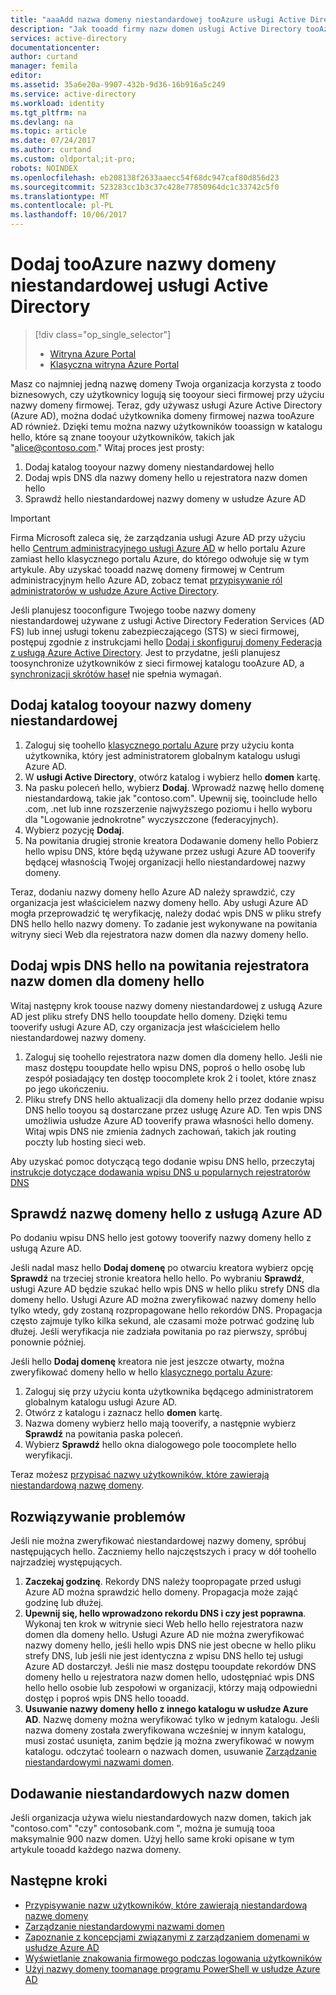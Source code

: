 ```yaml
---
title: "aaaAdd nazwa domeny niestandardowej tooAzure usługi Active Directory | Dokumentacja firmy Microsoft"
description: "Jak tooadd firmy nazw domen usługi Active Directory tooAzure i jak tooverify hello nazwy domeny."
services: active-directory
documentationcenter: 
author: curtand
manager: femila
editor: 
ms.assetid: 35a6e20a-9907-432b-9d36-16b916a5c249
ms.service: active-directory
ms.workload: identity
ms.tgt_pltfrm: na
ms.devlang: na
ms.topic: article
ms.date: 07/24/2017
ms.author: curtand
ms.custom: oldportal;it-pro;
robots: NOINDEX
ms.openlocfilehash: eb208138f2633aaecc54f68dc947caf80d856d23
ms.sourcegitcommit: 523283cc1b3c37c428e77850964dc1c33742c5f0
ms.translationtype: MT
ms.contentlocale: pl-PL
ms.lasthandoff: 10/06/2017
---
```

# <a name="add-a-custom-domain-name-tooazure-active-directory"></a>Dodaj tooAzure nazwy domeny niestandardowej usługi Active Directory
> [!div class="op_single_selector"]
> * [Witryna Azure Portal](active-directory-domains-add-azure-portal.md)
> * [Klasyczna witryna Azure Portal](active-directory-add-domain.md)
> 
> 

Masz co najmniej jedną nazwę domeny Twoja organizacja korzysta z toodo biznesowych, czy użytkownicy logują się tooyour sieci firmowej przy użyciu nazwy domeny firmowej. Teraz, gdy używasz usługi Azure Active Directory (Azure AD), można dodać użytkownika domeny firmowej nazwa tooAzure AD również. Dzięki temu można nazwy użytkowników tooassign w katalogu hello, które są znane tooyour użytkowników, takich jak "alice@contoso.com." Witaj proces jest prosty:

1. Dodaj katalog tooyour nazwy domeny niestandardowej hello
2. Dodaj wpis DNS dla nazwy domeny hello u rejestratora nazw domen hello
3. Sprawdź hello niestandardowej nazwy domeny w usłudze Azure AD

> [!IMPORTANT]
> Firma Microsoft zaleca się, że zarządzania usługi Azure AD przy użyciu hello [Centrum administracyjnego usługi Azure AD](https://aad.portal.azure.com) w hello portalu Azure zamiast hello klasycznego portalu Azure, do którego odwołuje się w tym artykule. Aby uzyskać tooadd nazwę domeny firmowej w Centrum administracyjnym hello Azure AD, zobacz temat [przypisywanie ról administratorów w usłudze Azure Active Directory](active-directory-domains-add-azure-portal.md).

Jeśli planujesz tooconfigure Twojego toobe nazwy domeny niestandardowej używane z usługi Active Directory Federation Services (AD FS) lub innej usługi tokenu zabezpieczającego (STS) w sieci firmowej, postępuj zgodnie z instrukcjami hello [Dodaj i skonfiguruj domeny Federacja z usługą Azure Active Directory](active-directory-add-domain-federated.md). Jest to przydatne, jeśli planujesz toosynchronize użytkowników z sieci firmowej katalogu tooAzure AD, a [synchronizacji skrótów haseł](active-directory-aadconnectsync-implement-password-synchronization.md) nie spełnia wymagań.

## <a name="add-a-custom-domain-name-tooyour-directory"></a>Dodaj katalog tooyour nazwy domeny niestandardowej
1. Zaloguj się toohello [klasycznego portalu Azure](https://manage.windowsazure.com/) przy użyciu konta użytkownika, który jest administratorem globalnym katalogu usługi Azure AD.
2. W **usługi Active Directory**, otwórz katalog i wybierz hello **domen** kartę.
3. Na pasku poleceń hello, wybierz **Dodaj**. Wprowadź nazwę hello domenę niestandardową, takie jak "contoso.com". Upewnij się, tooinclude hello .com, .net lub inne rozszerzenie najwyższego poziomu i hello wyboru dla "Logowanie jednokrotne" wyczyszczone (federacyjnych).
4. Wybierz pozycję **Dodaj**.
5. Na powitania drugiej stronie kreatora Dodawanie domeny hello Pobierz hello wpisu DNS, które będą używane przez usługi Azure AD tooverify będącej własnością Twojej organizacji hello niestandardowej nazwy domeny.

Teraz, dodaniu nazwy domeny hello Azure AD należy sprawdzić, czy organizacja jest właścicielem nazwy domeny hello. Aby usługi Azure AD mogła przeprowadzić tę weryfikację, należy dodać wpis DNS w pliku strefy DNS hello hello nazwy domeny. To zadanie jest wykonywane na powitania witryny sieci Web dla rejestratora nazw domen dla nazwy domeny hello.

## <a name="add-hello-dns-entry-at-hello-domain-name-registrar-for-hello-domain"></a>Dodaj wpis DNS hello na powitania rejestratora nazw domen dla domeny hello
Witaj następny krok toouse nazwy domeny niestandardowej z usługą Azure AD jest pliku strefy DNS hello tooupdate hello domeny. Dzięki temu tooverify usługi Azure AD, czy organizacja jest właścicielem hello niestandardowej nazwy domeny.

1. Zaloguj się toohello rejestratora nazw domen dla domeny hello. Jeśli nie masz dostępu tooupdate hello wpisu DNS, poproś o hello osobę lub zespół posiadający ten dostęp toocomplete krok 2 i toolet, które znasz po jego ukończeniu.
2. Pliku strefy DNS hello aktualizacji dla domeny hello przez dodanie wpisu DNS hello tooyou są dostarczane przez usługę Azure AD. Ten wpis DNS umożliwia usłudze Azure AD tooverify prawa własności hello domeny. Witaj wpis DNS nie zmienia żadnych zachowań, takich jak routing poczty lub hosting sieci web.

Aby uzyskać pomoc dotyczącą tego dodanie wpisu DNS hello, przeczytaj [instrukcje dotyczące dodawania wpisu DNS u popularnych rejestratorów DNS](https://support.office.com/article/Create-DNS-records-for-Office-365-when-you-manage-your-DNS-records-b0f3fdca-8a80-4e8e-9ef3-61e8a2a9ab23/)

## <a name="verify-hello-domain-name-with-azure-ad"></a>Sprawdź nazwę domeny hello z usługą Azure AD
Po dodaniu wpisu DNS hello jest gotowy tooverify nazwy domeny hello z usługą Azure AD.

Jeśli nadal masz hello **Dodaj domenę** po otwarciu kreatora wybierz opcję **Sprawdź** na trzeciej stronie kreatora hello hello. Po wybraniu **Sprawdź**, usługi Azure AD będzie szukać hello wpis DNS w hello pliku strefy DNS dla domeny hello. Usługi Azure AD można zweryfikować nazwy domeny hello tylko wtedy, gdy zostaną rozpropagowane hello rekordów DNS. Propagacja często zajmuje tylko kilka sekund, ale czasami może potrwać godzinę lub dłużej. Jeśli weryfikacja nie zadziała powitania po raz pierwszy, spróbuj ponownie później.

Jeśli hello **Dodaj domenę** kreatora nie jest jeszcze otwarty, można zweryfikować domeny hello w hello [klasycznego portalu Azure](https://manage.windowsazure.com/):

1. Zaloguj się przy użyciu konta użytkownika będącego administratorem globalnym katalogu usługi Azure AD.
2. Otwórz z katalogu i zaznacz hello **domen** kartę.
3. Nazwa domeny wybierz hello mają tooverify, a następnie wybierz **Sprawdź** na powitania paska poleceń.
4. Wybierz **Sprawdź** hello okna dialogowego pole toocomplete hello weryfikacji.

Teraz możesz [przypisać nazwy użytkowników, które zawierają niestandardową nazwę domeny](active-directory-add-domain-add-users.md).

## <a name="troubleshooting"></a>Rozwiązywanie problemów
Jeśli nie można zweryfikować niestandardowej nazwy domeny, spróbuj następujących hello. Zaczniemy hello najczęstszych i pracy w dół toohello najrzadziej występujących.

1. **Zaczekaj godzinę**. Rekordy DNS należy toopropagate przed usługi Azure AD można sprawdzić hello domeny. Propagacja może zająć godzinę lub dłużej.
2. **Upewnij się, hello wprowadzono rekordu DNS i czy jest poprawna**. Wykonaj ten krok w witrynie sieci Web hello hello rejestratora nazw domen dla domeny hello. Usługi Azure AD nie można zweryfikować nazwy domeny hello, jeśli hello wpis DNS nie jest obecne w hello pliku strefy DNS, lub jeśli nie jest identyczna z wpisu DNS hello tej usługi Azure AD dostarczył. Jeśli nie masz dostępu tooupdate rekordów DNS domeny hello u rejestratora nazw domen hello, udostępniać wpis DNS hello hello osobie lub zespołowi w organizacji, którzy mają odpowiedni dostęp i poproś wpis DNS hello tooadd.
3. **Usuwanie nazwy domeny hello z innego katalogu w usłudze Azure AD**. Nazwę domeny można weryfikować tylko w jednym katalogu. Jeśli nazwa domeny została zweryfikowana wcześniej w innym katalogu, musi zostać usunięta, zanim będzie ją można zweryfikować w nowym katalogu. odczytać toolearn o nazwach domen, usuwanie [Zarządzanie niestandardowymi nazwami domen](active-directory-add-manage-domain-names.md).

## <a name="add-more-custom-domain-names"></a>Dodawanie niestandardowych nazw domen
Jeśli organizacja używa wielu niestandardowych nazw domen, takich jak "contoso.com" "czy" contosobank.com ", można je sumują tooa maksymalnie 900 nazw domen. Użyj hello same kroki opisane w tym artykule tooadd każdego nazwa domeny.

## <a name="next-steps"></a>Następne kroki
* [Przypisywanie nazw użytkowników, które zawierają niestandardową nazwę domeny](active-directory-add-domain-add-users.md)
* [Zarządzanie niestandardowymi nazwami domen](active-directory-add-manage-domain-names.md)
* [Zapoznanie z koncepcjami związanymi z zarządzaniem domenami w usłudze Azure AD](active-directory-add-domain-concepts.md)
* [Wyświetlanie znakowania firmowego podczas logowania użytkowników](active-directory-add-company-branding.md)
* [Użyj nazwy domeny toomanage programu PowerShell w usłudze Azure AD](https://msdn.microsoft.com/library/azure/e1ef403f-3347-4409-8f46-d72dafa116e0#BKMK_ManageDomains)

